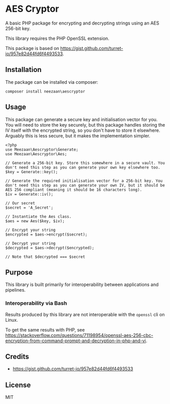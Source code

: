 # AES Cryptor

A basic PHP package for encrypting and decrypting strings using an AES 256-bit key.

This library requires the PHP OpenSSL extension.

This package is based on https://gist.github.com/turret-io/957e82d44fd6f4493533.

## Installation

The package can be installed via composer:

```
composer install neezaan\aescryptor
```

## Usage

This package can generate a secure key and initialisation vector for you. You will need to store the key securely, but this package handles storing the IV itself with the encrypted string, so you don't have to store it elsewhere.
Arguably this is less secure, but it makes the implementation simpler.

```
<?php 
use Meezaan\Aescryptor\Generate;
use Meezaan\Aescryptor\Aes;

// Generate a 256-bit key. Store this somewhere in a secure vault. You don't need this step as you can generate your own key elsewhere too.
$key = Generate::key();

// Generate the required initialisation vector for a 256-bit key. You don't need this step as you can generate your own IV, but it should be AES 256 compliant (meaning it should be 16 characters long).
$iv = Generate::iv();

// Our secret
$secret = 'A_Secret';

// Instantiate the Aes class.
$aes = new Aes($key, $iv);

// Encrypt your string
$encrypted = $aes->encrypt($secret);

// Decrypt your string
$decrypted = $aes->decrypt($encrypted);

// Note that $decrypted === $secret

```
## Purpose

This library is built primarily for interoperability between applications and pipelines.

### Interoperability via Bash

Results produced by this library are not interoperable with the `openssl` cli on Linux.

To get the same results with PHP, see https://stackoverflow.com/questions/71198954/openssl-aes-256-cbc-encryption-from-command-prompt-and-decryption-in-php-and-vi.


## Credits

* https://gist.github.com/turret-io/957e82d44fd6f4493533

## License

MIT
